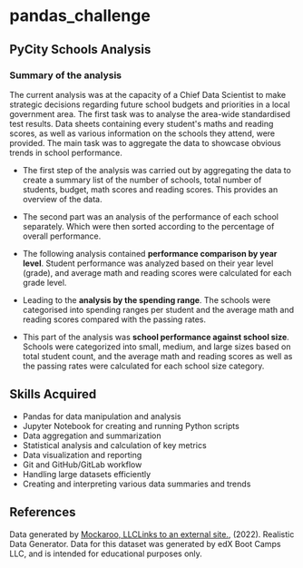 # pandas_challenge
## PyCity Schools Analysis

### Summary of the analysis

  The current analysis was at the capacity of a Chief Data Scientist to make strategic decisions regarding future school budgets and priorities in a local government area. The first task was to  analyse the area-wide standardised test results. Data sheets containing every student's maths and reading scores, as well as various information on the schools they attend, were provided. The main task was to aggregate the data to showcase obvious trends in school performance.

* The first step of the analysis was carried out by aggregating the data to create a summary list of the number of schools, total number of students, budget, math scores and reading scores. This provides an overview of the data.

* The second part was an analysis of the performance of each school separately. Which were then sorted according to the percentage of overall performance.

* The following analysis contained **performance comparison by year level**. Student performance was analyzed based on their year level (grade), and average math and reading scores were calculated for each grade level.

* Leading to the **analysis by the spending range**. The schools were categorised into spending ranges per student and the average math and reading scores compared with the passing rates.

* This part of the analysis was **school performance against school size**. Schools were categorized into small, medium, and large sizes based on total student count, and the average math and reading scores as well as the passing rates were calculated for each school size category.


## Skills Acquired

-   Pandas for data manipulation and analysis
-   Jupyter Notebook for creating and running Python scripts
-   Data aggregation and summarization
-   Statistical analysis and calculation of key metrics
-   Data visualization and reporting
-   Git and GitHub/GitLab workflow
-   Handling large datasets efficiently
-   Creating and interpreting various data summaries and trends

## References

Data generated by  [Mockaroo, LLCLinks to an external site.](https://mockaroo.com/), (2022). Realistic Data Generator. Data for this dataset was generated by edX Boot Camps LLC, and is intended for educational purposes only.  
